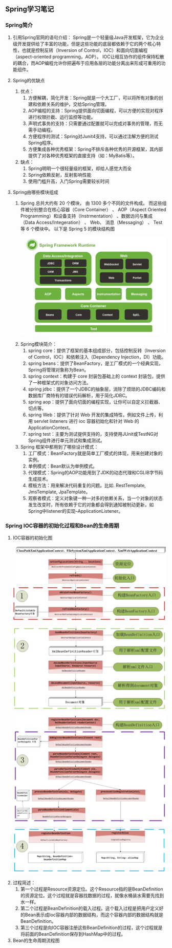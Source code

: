 ## Spring学习笔记

### Spring简介

1. 引用Spring官网的语句介绍： Spring是一个轻量级Java开发框架，它为企业级开发提供给了丰富的功能，但是这些功能的底层都依赖于它的两个核心特性，也就是控制反转（Inversion of
   Control，IOC）和面向切面编程（aspect-oriented programming，AOP）。 IOC让相互协作的组件保持松散的耦合，而AOP编程允许你把遍布于应用各层的功能分离出来形成可重用的功能组件。<p>

2. Spring的优缺点
    1. 优点：
        1. 方便解耦，简化开发：Spring就是一个大工厂，可以将所有对象的创建和依赖关系的维护，交给Spring管理。
        2. AOP编程的支持：Spring提供面向切面编程，可以方便的实现对程序进行权限拦截、运行监控等功能。
        3. 声明式事务的支持：只需要通过配置就可以完成对事务的管理，而无需手动编程。
        4. 方便程序的测试：Spring对Junit4支持，可以通过注解方便的测试Spring程序。
        5. 方便集成各种优秀框架：Spring不排斥各种优秀的开源框架，其内部提供了对各种优秀框架的直接支持（如：MyBatis等）。
    2. 缺点：
        1. Spring明明一个很轻量级的框架，却给人感觉大而全
        2. Spring依赖反射，反射影响性能
        3. 使用门槛升高，入门Spring需要较长时间
3. Spring由哪些模块组成
    1. Spring 总共大约有 20 个模块， 由 1300 多个不同的文件构成。 而这些组件被分别整合在核心容器（Core Container） 、 AOP（Aspect Oriented
       Programming）和设备支持（Instrmentation） 、数据访问与集成（Data Access/Integeration） 、 Web、 消息（Messaging） 、 Test等 6 个模块中。 以下是
       Spring 5 的模块结构图<p>
       ![img.png](img.png)<p>
    2. Spring模块简介：
        1. spring core：提供了框架的基本组成部分，包括控制反转（Inversion of Control，IOC）和依赖注入（Dependency Injection，DI）功能。
        2. spring beans：提供了BeanFactory，是工厂模式的一个经典实现，Spring将管理对象称为Bean。
        3. spring context：构建于 core 封装包基础上的 context 封装包，提供了一种框架式的对象访问方法。
        4. spring jdbc：提供了一个JDBC的抽象层，消除了烦琐的JDBC编码和数据库厂商特有的错误代码解析，用于简化JDBC。
        5. spring aop：提供了面向切面的编程实现，让你可以自定义拦截器、切点等。
        6. spring Web：提供了针对 Web 开发的集成特性，例如文件上传，利用 servlet listeners 进行 ioc 容器初始化和针对 Web 的 ApplicationContext。
        7. spring test：主要为测试提供支持的，支持使用JUnit或TestNG对Spring组件进行单元测试和集成测试。
    3. Spring 框架中都用到了哪些设计模式：
        1. 工厂模式：BeanFactory就是简单工厂模式的体现，用来创建对象的实例。
        2. 单例模式：Bean默认为单例模式。
        3. 代理模式：Spring的AOP功能用到了JDK的动态代理和CGLIB字节码生成技术。
        4. 模板方法：用来解决代码重复的问题。比如. RestTemplate, JmsTemplate, JpaTemplate。
        5. 观察者模式：定义对象键一种一对多的依赖关系，当一个对象的状态发生改变时，所有依赖于它的对象都会得到通知被制动更新，如Spring中listener的实现–ApplicationListener。

### Spring IOC容器的初始化过程和Bean的生命周期

1. IOC容器的初始化图<p>
   ![img_1.png](img_1.png)<p>
   ![img_2.png](img_2.png)<p>
   ![img_3.png](img_3.png)<p>
   ![img_4.png](img_4.png)<p>
2. 过程简述：
   1. 第一个过程是Resource资源定位。这个Resource指的是BeanDefinition的资源定位。这个过程就是容器找数据的过程，就像水桶装水需要先找到水一样。
   2. 第二个过程是BeanDefinition的载入过程。这个载入过程是把用户定义好的Bean表示成Ioc容器内部的数据结构，而这个容器内部的数据结构就是BeanDefinition。
   3. 第三个过程是向IOC容器注册这些BeanDefinition的过程，这个过程就是将前面的BeanDefinition保存到HashMap中的过程。
3. Bean的生命周期流程图<p>
    